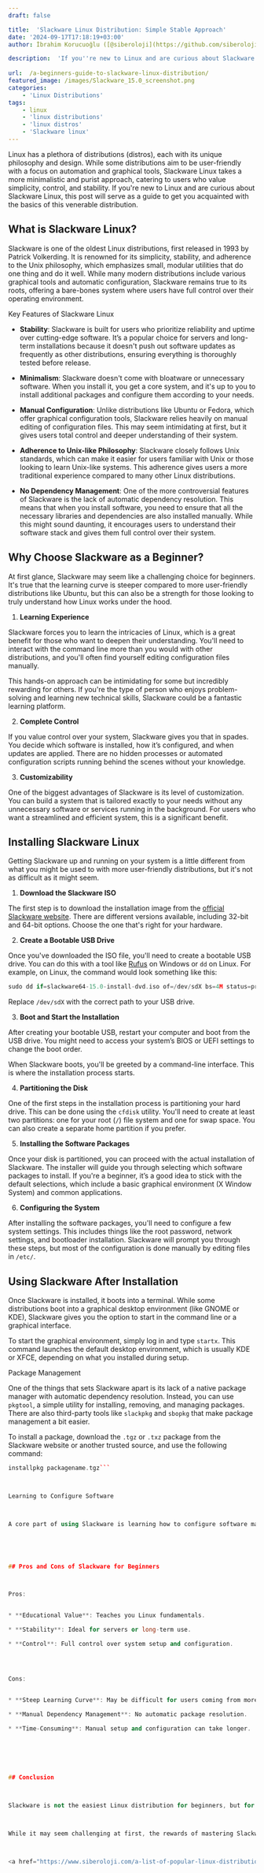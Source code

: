 ```yaml
---
draft: false

title:  'Slackware Linux Distribution: Simple Stable Approach'
date: '2024-09-17T17:18:19+03:00'
author: İbrahim Korucuoğlu ([@siberoloji](https://github.com/siberoloji))

description:  'If you''re new to Linux and are curious about Slackware Linux, this post will serve as a guide to get you acquainted with the basics of this venerable distribution.' 
 
url:  /a-beginners-guide-to-slackware-linux-distribution/ 
featured_image: /images/Slackware_15.0_screenshot.png
categories:
    - 'Linux Distributions'
tags:
    - linux
    - 'linux distributions'
    - 'linux distros'
    - 'Slackware linux'
---
```



Linux has a plethora of distributions (distros), each with its unique philosophy and design. While some distributions aim to be user-friendly with a focus on automation and graphical tools, Slackware Linux takes a more minimalistic and purist approach, catering to users who value simplicity, control, and stability. If you're new to Linux and are curious about Slackware Linux, this post will serve as a guide to get you acquainted with the basics of this venerable distribution.



## What is Slackware Linux?



Slackware is one of the oldest Linux distributions, first released in 1993 by Patrick Volkerding. It is renowned for its simplicity, stability, and adherence to the Unix philosophy, which emphasizes small, modular utilities that do one thing and do it well. While many modern distributions include various graphical tools and automatic configuration, Slackware remains true to its roots, offering a bare-bones system where users have full control over their operating environment.



Key Features of Slackware Linux


* **Stability**: Slackware is built for users who prioritize reliability and uptime over cutting-edge software. It’s a popular choice for servers and long-term installations because it doesn't push out software updates as frequently as other distributions, ensuring everything is thoroughly tested before release.

* **Minimalism**: Slackware doesn't come with bloatware or unnecessary software. When you install it, you get a core system, and it's up to you to install additional packages and configure them according to your needs.

* **Manual Configuration**: Unlike distributions like Ubuntu or Fedora, which offer graphical configuration tools, Slackware relies heavily on manual editing of configuration files. This may seem intimidating at first, but it gives users total control and deeper understanding of their system.

* **Adherence to Unix-like Philosophy**: Slackware closely follows Unix standards, which can make it easier for users familiar with Unix or those looking to learn Unix-like systems. This adherence gives users a more traditional experience compared to many other Linux distributions.

* **No Dependency Management**: One of the more controversial features of Slackware is the lack of automatic dependency resolution. This means that when you install software, you need to ensure that all the necessary libraries and dependencies are also installed manually. While this might sound daunting, it encourages users to understand their software stack and gives them full control over their system.



 


## Why Choose Slackware as a Beginner?



At first glance, Slackware may seem like a challenging choice for beginners. It's true that the learning curve is steeper compared to more user-friendly distributions like Ubuntu, but this can also be a strength for those looking to truly understand how Linux works under the hood.



1. **Learning Experience**



Slackware forces you to learn the intricacies of Linux, which is a great benefit for those who want to deepen their understanding. You'll need to interact with the command line more than you would with other distributions, and you'll often find yourself editing configuration files manually.



This hands-on approach can be intimidating for some but incredibly rewarding for others. If you're the type of person who enjoys problem-solving and learning new technical skills, Slackware could be a fantastic learning platform.



2. **Complete Control**



If you value control over your system, Slackware gives you that in spades. You decide which software is installed, how it’s configured, and when updates are applied. There are no hidden processes or automated configuration scripts running behind the scenes without your knowledge.



3. **Customizability**



One of the biggest advantages of Slackware is its level of customization. You can build a system that is tailored exactly to your needs without any unnecessary software or services running in the background. For users who want a streamlined and efficient system, this is a significant benefit.


 


## Installing Slackware Linux



Getting Slackware up and running on your system is a little different from what you might be used to with more user-friendly distributions, but it's not as difficult as it might seem.



1. **Download the Slackware ISO**



The first step is to download the installation image from the <a href="http://www.slackware.com">official Slackware website</a>. There are different versions available, including 32-bit and 64-bit options. Choose the one that's right for your hardware.



2. **Create a Bootable USB Drive**



Once you've downloaded the ISO file, you'll need to create a bootable USB drive. You can do this with a tool like <a href="https://rufus.ie/">Rufus</a> on Windows or `dd` on Linux. For example, on Linux, the command would look something like this:


```cpp
sudo dd if=slackware64-15.0-install-dvd.iso of=/dev/sdX bs=4M status=progress
```



Replace `/dev/sdX` with the correct path to your USB drive.



3. **Boot and Start the Installation**



After creating your bootable USB, restart your computer and boot from the USB drive. You might need to access your system’s BIOS or UEFI settings to change the boot order.



When Slackware boots, you'll be greeted by a command-line interface. This is where the installation process starts.



4. **Partitioning the Disk**



One of the first steps in the installation process is partitioning your hard drive. This can be done using the `cfdisk` utility. You'll need to create at least two partitions: one for your root (`/`) file system and one for swap space. You can also create a separate home partition if you prefer.



5. **Installing the Software Packages**



Once your disk is partitioned, you can proceed with the actual installation of Slackware. The installer will guide you through selecting which software packages to install. If you're a beginner, it’s a good idea to stick with the default selections, which include a basic graphical environment (X Window System) and common applications.



6. **Configuring the System**



After installing the software packages, you'll need to configure a few system settings. This includes things like the root password, network settings, and bootloader installation. Slackware will prompt you through these steps, but most of the configuration is done manually by editing files in `/etc/`.


 


## Using Slackware After Installation



Once Slackware is installed, it boots into a terminal. While some distributions boot into a graphical desktop environment (like GNOME or KDE), Slackware gives you the option to start in the command line or a graphical interface.



To start the graphical environment, simply log in and type `startx`. This command launches the default desktop environment, which is usually KDE or XFCE, depending on what you installed during setup.



Package Management



One of the things that sets Slackware apart is its lack of a native package manager with automatic dependency resolution. Instead, you can use `pkgtool`, a simple utility for installing, removing, and managing packages. There are also third-party tools like `slackpkg` and `sbopkg` that make package management a bit easier.



To install a package, download the `.tgz` or `.txz` package from the Slackware website or another trusted source, and use the following command:


```cpp
installpkg packagename.tgz```



Learning to Configure Software



A core part of using Slackware is learning how to configure software manually. For example, network settings can be configured by editing the `/etc/rc.d/rc.inet1.conf` file. While this might seem difficult at first, it’s a valuable skill to learn, as it gives you insight into how Linux systems work at a deeper level.


 


## Pros and Cons of Slackware for Beginners



Pros:


* **Educational Value**: Teaches you Linux fundamentals.

* **Stability**: Ideal for servers or long-term use.

* **Control**: Full control over system setup and configuration.




Cons:


* **Steep Learning Curve**: May be difficult for users coming from more user-friendly distributions.

* **Manual Dependency Management**: No automatic package resolution.

* **Time-Consuming**: Manual setup and configuration can take longer.



 


## Conclusion



Slackware is not the easiest Linux distribution for beginners, but for those willing to invest the time, it offers an unparalleled learning experience. It gives you full control over your system, encourages you to learn about the inner workings of Linux, and provides a stable, reliable environment for day-to-day use.



While it may seem challenging at first, the rewards of mastering Slackware are immense, and you'll come out the other side with a much deeper understanding of Linux.



<a href="https://www.siberoloji.com/a-list-of-popular-linux-distributions/" target="_blank" rel="noopener" title="">Linux Distributions List</a>

